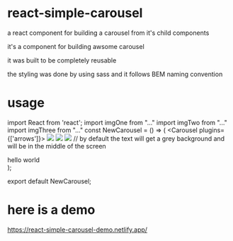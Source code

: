# react-simple-carousel

a react component for building a carousel from it's child components

it's a component for building awsome carousel 

it was built to be completely reusable

the styling was done by using sass and it follows BEM naming convention 

# usage

import React from 'react';
import imgOne from "..."
import imgTwo from "..."
import imgThree from "..."
const NewCarousel = () => (
  <Carousel plugins={['arrows']}>
    <img src={imgOne} />
    <img src={imgTwo} />
    <img src={imgThree} />
  // by default the text will get a grey background and will be in the middle of the screen
  <div> hello world </div>
  </Carousel>
);

export default NewCarousel;


# here is a demo 

https://react-simple-carousel-demo.netlify.app/
